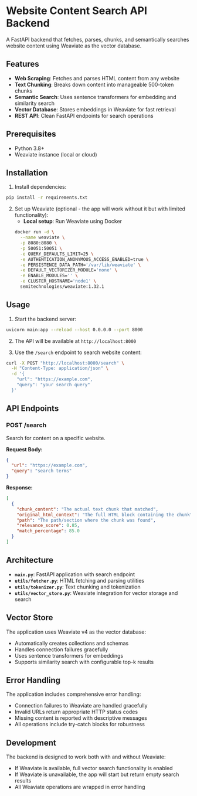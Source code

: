 # Website Content Search API Backend

A FastAPI backend that fetches, parses, chunks, and semantically searches website content using Weaviate as the vector database.

## Features

- **Web Scraping**: Fetches and parses HTML content from any website
- **Text Chunking**: Breaks down content into manageable 500-token chunks
- **Semantic Search**: Uses sentence transformers for embedding and similarity search
- **Vector Database**: Stores embeddings in Weaviate for fast retrieval
- **REST API**: Clean FastAPI endpoints for search operations

## Prerequisites

- Python 3.8+
- Weaviate instance (local or cloud)

## Installation

1. Install dependencies:
```bash
pip install -r requirements.txt
```

2. Set up Weaviate (optional - the app will work without it but with limited functionality):
   - **Local setup**: Run Weaviate using Docker
   ```bash
   docker run -d \
     --name weaviate \
     -p 8080:8080 \
     -p 50051:50051 \
     -e QUERY_DEFAULTS_LIMIT=25 \
     -e AUTHENTICATION_ANONYMOUS_ACCESS_ENABLED=true \
     -e PERSISTENCE_DATA_PATH='/var/lib/weaviate' \
     -e DEFAULT_VECTORIZER_MODULE='none' \
     -e ENABLE_MODULES='' \
     -e CLUSTER_HOSTNAME='node1' \
     semitechnologies/weaviate:1.32.1
   ```

## Usage

1. Start the backend server:
```bash
uvicorn main:app --reload --host 0.0.0.0 --port 8000
```

2. The API will be available at `http://localhost:8000`

3. Use the `/search` endpoint to search website content:
```bash
curl -X POST "http://localhost:8000/search" \
  -H "Content-Type: application/json" \
  -d '{
    "url": "https://example.com",
    "query": "your search query"
  }'
```

## API Endpoints

### POST /search
Search for content on a specific website.

**Request Body:**
```json
{
  "url": "https://example.com",
  "query": "search terms"
}
```

**Response:**
```json
[
  {
    "chunk_content": "The actual text chunk that matched",
    "original_html_context": "The full HTML block containing the chunk",
    "path": "The path/section where the chunk was found",
    "relevance_score": 0.85,
    "match_percentage": 85.0
  }
]
```

## Architecture

- **`main.py`**: FastAPI application with search endpoint
- **`utils/fetcher.py`**: HTML fetching and parsing utilities
- **`utils/tokenizer.py`**: Text chunking and tokenization
- **`utils/vector_store.py`**: Weaviate integration for vector storage and search

## Vector Store

The application uses Weaviate v4 as the vector database:
- Automatically creates collections and schemas
- Handles connection failures gracefully
- Uses sentence transformers for embeddings
- Supports similarity search with configurable top-k results

## Error Handling

The application includes comprehensive error handling:
- Connection failures to Weaviate are handled gracefully
- Invalid URLs return appropriate HTTP status codes
- Missing content is reported with descriptive messages
- All operations include try-catch blocks for robustness

## Development

The backend is designed to work both with and without Weaviate:
- If Weaviate is available, full vector search functionality is enabled
- If Weaviate is unavailable, the app will start but return empty search results
- All Weaviate operations are wrapped in error handling

